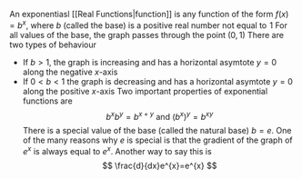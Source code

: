 An exponentiasl [[Real Functions|function]] is any function of the form $f(x)=b^{x}$, where $b$ (called the base) is a positive real number not equal to $\hspace{0pt}1$
For all values of the base, the graph passes through the point $(0,1)$
There are two types of behaviour
- If $b>1$, the graph is increasing and has a horizontal asymtote $y=0$ along the negative $x$-axis
- If $0<b<1$ the graph is decreasing and has a horizontal asymtote $y=0$ along the positive $x$-axis
Two important properties of exponential functions are
$$
b^{x}b^{y}=b^{x+y}\text{      and      } (b^{x})^{y}=b^{xy}
$$
There is a special value of the base (called the natural base) $b=e$. One of the many reasons why $e$ is special is that the gradient of the graph of $e^{x}$ is always equal to $e^{x}$. Another way to say this is
$$
\frac{d}{dx}e^{x}=e^{x}
$$